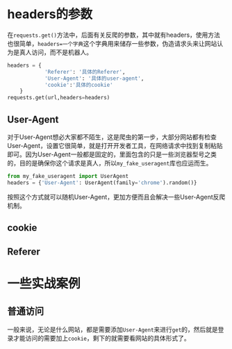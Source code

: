 # headers的参数

在`requests.get()`方法中，后面有关反爬的参数，其中就有headers，使用方法也很简单，`headers=一个字典`这个字典用来储存一些参数，伪造请求头来让网站认为是真人访问，而不是机器人。

```python
headers = {
  			'Referer': '具体的Referer',
            'User-Agent': '具体的user-agent',
    		'cookie':'具体的cookie'
    }
requests.get(url,headers=headers)
```

## User-Agent

对于User-Agent想必大家都不陌生，这是爬虫的第一步，大部分网站都有检查User-Agent，设置它很简单，就是打开开发者工具，在网络请求中找到复制粘贴即可。因为User-Agent一般都是固定的，里面包含的只是一些浏览器型号之类的，目的是确保你这个请求是真人，所以`my_fake_useragent`库也应运而生。

```python
from my_fake_useragent import UserAgent
headers = {'User-Agent': UserAgent(family='chrome').random()}
```

按照这个方式就可以随机User-Agent，更加方便而且会解决一些User-Agent反爬机制。

## cookie

## Referer

# 一些实战案例

## 普通访问

一般来说，无论是什么网站，都是需要添加`User-Agent`来进行`get`的，然后就是登录才能访问的需要加上`cookie`，剩下的就需要看网站的具体形式了。

